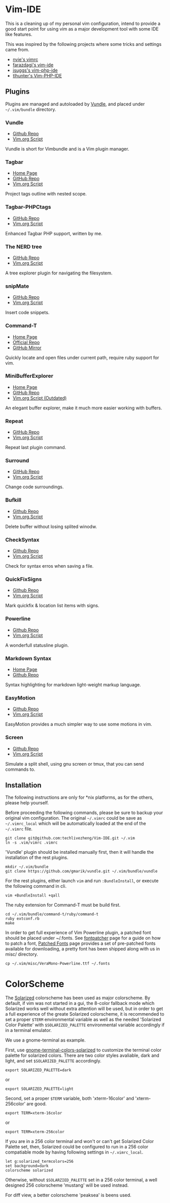 Vim-IDE
=======

This is a cleaning up of my personal vim configuration, intend to provide
a good start point for using vim as a major development tool with some IDE
like features.

This was inspired by the following projects where some tricks and settings
came from.

* [nvie's vimrc](https://github.com/nvie/vimrc)
* [farazdagi's vim-ide](https://github.com/farazdagi/vim-ide)
* [jsuggs's vim-php-ide](https://github.com/jsuggs/vim-php-ide)
* [tlhunter's Vim-PHP-IDE](https://github.com/tlhunter/Vim-PHP-IDE)

Plugins
-------

Plugins are managed and autoloaded by [Vundle][], and placed under
`~/.vim/bundle` directory.

[Vundle]:http://www.vim.org/scripts/script.php?script_id=3458

### Vundle

* [Github Repo](https://github.com/gmarik/vundle)
* [Vim.org Script](http://www.vim.org/scripts/script.php?script_id=3458)

Vundle is short for Vimbundle and is a Vim plugin manager.

### Tagbar

* [Home Page](http://majutsushi.github.com/tagbar/)
* [GitHub Repo](https://github.com/majutsushi/tagbar)
* [Vim.org Script](http://www.vim.org/scripts/script.php?script_id=3465)

Project tags outline with nested scope.

### Tagbar-PHPCtags

* [GitHub Repo](https://github.com/techlivezheng/tagbar-phpctags)
* [Vim.org Script](http://www.vim.org/scripts/script.php?script_id=4125)

Enhanced Tagbar PHP support, written by me.

### The NERD tree

* [GitHub Repo](https://github.com/scrooloose/nerdtree)
* [Vim.org Script](http://www.vim.org/scripts/script.php?script_id=1658)

A tree explorer plugin for navigating the filesystem.

### snipMate

* [GitHub Repo](https://github.com/msanders/snipmate.vim)
* [Vim.org Script](http://www.vim.org/scripts/script.php?script_id=2540)

Insert code snippets.

### Command-T

* [Home Page](https://wincent.com/products/command-t)
* [Official Repo](http://git.wincent.com/command-t.git/)
* [GitHub Mirror](https://github.com/wincent/Command-T)

Quickly locate and open files under current path, require ruby support for vim.

### MiniBufferExplorer

* [Home Page](http://fholgado.com/minibufexpl)
* [GitHub Repo](https://github.com/fholgado/minibufexpl.vim)
* [Vim.org Script (Outdated)](http://www.vim.org/scripts/script.php?script_id=159)

An elegant buffer explorer, make it much more easier working with buffers.

### Repeat

* [GitHub Repo](https://github.com/tpope/vim-repeat)
* [Vim.org Script](http://www.vim.org/scripts/script.php?script_id=2136)

Repeat last plugin command.

### Surround

* [GitHub Repo](https://github.com/tpope/vim-surround)
* [Vim.org Script](http://www.vim.org/scripts/script.php?script_id=1697)

Change code surroundings.

### Bufkill

* [Github Repo](https://github.com/vim-scripts/bufkill.vim)
* [Vim.org.Script](http://www.vim.org/scripts/script.php?script_id=1147)

Delete buffer without losing splited winodw.

### CheckSyntax

* [Github Repo](https://github.com/tomtom/checksyntax_vim)
* [Vim.org Script](http://www.vim.org/scripts/script.php?script_id=1431)

Check for syntax erros when saving a file.

### QuickFixSigns

* [Github Repo](https://github.com/tomtom/quickfixsigns_vim)
* [Vim.org Script](http://www.vim.org/scripts/script.php?script_id=2584)

Mark quickfix & location list items with signs.

### Powerline

* [Github Repo](https://github.com/Lokaltog/vim-powerline)
* [Vim.org Script](http://www.vim.org/scripts/script.php?script_id=3881)

A wonderfull statusline plugin.

### Markdown Syntax

* [Home Page](http://plasticboy.com/markdown-vim-mode/)
* [Github Repo](https://github.com/plasticboy/vim-markdown)

Syntax highlighting for markdown light-weight markup language.

### EasyMotion

* [Github Repo](https://github.com/Lokaltog/vim-easymotion)
* [Vim.org Script](http://www.vim.org/scripts/script.php?script_id=3526)

EasyMotion provides a much simpler way to use some motions in vim.

### Screen

* [Github Repo](https://github.com/ervandew/screen)
* [Vim.org Script](http://www.vim.org/scripts/script.php?script_id=2711)

Simulate a split shell, using gnu screen or tmux, that you can send commands to.

Installation
------------

The following instructions are only for \*nix platforms, as for the others,
please help yourself.

Before proceeding the following commands, please be sure to backup your
original vim configuration. The original `~/.vimrc` could be save as
`~/.vimrc_local` which will be automatically loaded at the end of the
`~/.vimrc` file.

    git clone git@github.com:techlivezheng/Vim-IDE.git ~/.vim
    ln -s .vim/vimrc .vimrc

'Vundle' plugin should be installed manually first, then it will handle the
installation of the rest plugins.

    mkdir ~/.vim/bundle
    git clone https://github.com/gmarik/vundle.git ~/.vim/bundle/vundle

For the rest plugins, either launch `vim` and run `:BundleInstall`, or execute
the following command in cli.

    vim +BundleInstall +qall

The ruby extension for Command-T must be build first.

    cd ~/.vim/bundle/command-t/ruby/command-t
    ruby extconf.rb
    make

In order to get full experience of Vim Powerline plugin, a patched font should
be placed under ~/.fonts. See [fontpatcher][] page for a guide on how to patch
a font, [Patched Fonts][] page provides a set of pre-patched fonts available
for downloading, a pretty font has been shipped along with us in misc/ directory.

[fontpatcher]: https://github.com/Lokaltog/vim-powerline/tree/develop/fontpatcher
[Patched Fonts]: https://github.com/Lokaltog/vim-powerline/wiki/Patched-fonts

    cp ~/.vim/misc/VeraMono-Powerline.ttf ~/.fonts

ColorScheme
===========

The [Solarized][] colorscheme has been used as major colorscheme. By default,
if vim was not started in a gui, the 8-color fallback mode which Solarized
works well without extra attention will be used, but in order to get a full
experience of the greate Solarized colorscheme, it is recommended to set a
proper `$TERM` environmental variable as well as the needed 'Solarized Color
Palette' with `$SOLARIZED_PALETTE` environmental variable accordingly if in a
terminal emulator.

We use a gnome-terminal as example.

First, use [gnome-terminal-colors-solarized][] to customize the terminal color
palette for solarized colors. There are two color styles avaliable, dark and
light, and set `$SOLARIZED_PALETTE` accordingly.

    export SOLARIZED_PALETTE=dark

or

    export SOLARIZED_PALETTE=light

Second, set a proper `$TERM` variable, both 'xterm-16color' and
'xterm-256color' are good.

    export TERM=xterm-16color

or

    export TERM=xterm-256color

If you are in a 256 color terminal and won't or can't get Solarized Color
Palette set, then, Solarized could be configured to run in a 256 color
compatiable mode by having following settings in `~/.vimrc_local`.

    let g:solarized_termcolors=256
    set background=dark
    colorscheme solarized

Otherwise, without `$SOLARZIED_PALETTE` set in a 256 color terminal, a well
designed 256 colorscheme 'mustang' will be used instead.

For diff view, a better colorscheme 'peaksea' is beens used.

[Solarized]: http://ethanschoonover.com/solarized
[gnome-terminal-colors-solarized]: https://github.com/sigurdga/gnome-terminal-colors-solarized

